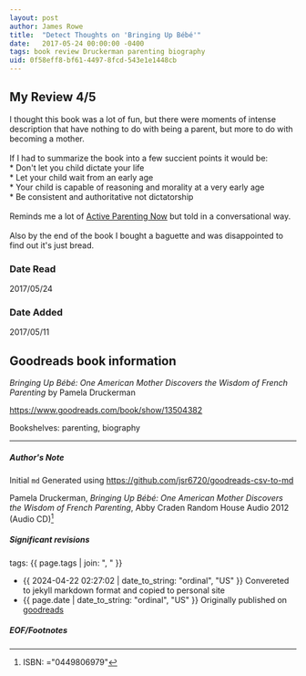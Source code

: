 ```yaml
---
layout: post
author: James Rowe
title:  "Detect Thoughts on 'Bringing Up Bébé'"
date:   2017-05-24 00:00:00 -0400
tags: book review Druckerman parenting biography
uid: 0f58eff8-bf61-4497-8fcd-543e1e1448cb
---
```


<!-- highly dependent on how you personally use jekyll templates, and how you want this to show up -->
<!-- escape any jekyll keys with double brackets -->

## My Review 4/5

I thought this book was a lot of fun, but there were moments of intense description that have nothing to do with being a parent, but more to do with becoming a mother.<br/><br/>If I had to summarize the book into a few succient points it would be:<br/>* Don't let you child dictate your life<br/>* Let your child wait from an early age<br/>* Your child is capable of reasoning and morality at a very early age<br/>* Be consistent and authoritative not dictatorship<br/><br/>Reminds me a lot of [Active Parenting Now](https://www.goodreads.com/book/show/1343214) but told in a conversational way.<br/><br/>Also by the end of the book I bought a baguette and was disappointed to find out it's just bread.

### Date Read
2017/05/24

### Date Added
2017/05/11

## Goodreads book information

*Bringing Up Bébé: One American Mother Discovers the Wisdom of French Parenting* by Pamela Druckerman

https://www.goodreads.com/book/show/13504382

Bookshelves: parenting, biography

---

##### Author's Note

Initial `md` Generated using https://github.com/jsr6720/goodreads-csv-to-md

Pamela Druckerman, *Bringing Up Bébé: One American Mother Discovers the Wisdom of French Parenting*, Abby Craden Random House Audio 2012 (Audio CD)[^1]

##### Significant revisions

tags: {{ page.tags | join: ", " }} <!-- todo move this somewhere -->

- {{ 2024-04-22 02:27:02 | date_to_string: "ordinal", "US" }} Convereted to jekyll markdown format and copied to personal site
- {{ page.date | date_to_string: "ordinal", "US" }} Originally published on [goodreads](https://www.goodreads.com)

##### EOF/Footnotes

[^1]: ISBN: ="0449806979"